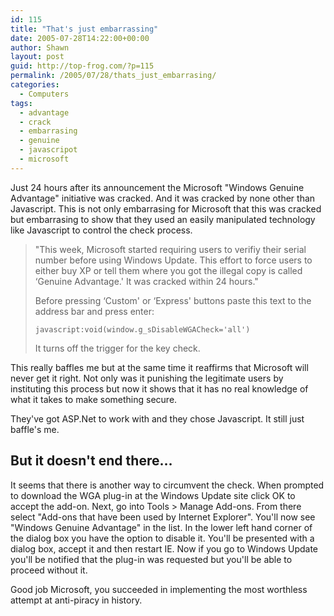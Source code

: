 ```yaml
---
id: 115
title: "That's just embarrassing"
date: 2005-07-28T14:22:00+00:00
author: Shawn
layout: post
guid: http://top-frog.com/?p=115
permalink: /2005/07/28/thats_just_embarrasing/
categories:
  - Computers
tags:
  - advantage
  - crack
  - embarrasing
  - genuine
  - javascripot
  - microsoft
---
```

Just 24 hours after its announcement the Microsoft "Windows Genuine Advantage" initiative was cracked. And it was cracked by none other than Javascript. This is not only embarrasing for Microsoft that this was cracked but embarrasing to show that they used an easily manipulated technology like Javascript to control the check process.

<!--more-->

> "This week, Microsoft started requiring users to verifiy their serial number before using Windows Update. This effort to force users to either buy XP or tell them where you got the illegal copy is called &#8216;Genuine Advantage.' It was cracked within 24 hours."
> 
> Before pressing &#8216;Custom' or &#8216;Express' buttons paste this text to the address bar and press enter:
> 
> `javascript:void(window.g_sDisableWGACheck='all')`
> 
> It turns off the trigger for the key check.

This really baffles me but at the same time it reaffirms that Microsoft will never get it right. Not only was it punishing the legitimate users by instituting this process but now it shows that it has no real knowledge of what it takes to make something secure.

They've got ASP.Net to work with and they chose Javascript. It still just baffle's me.

## But it doesn't end there…

It seems that there is another way to circumvent the check. When prompted to download the WGA plug-in at the Windows Update site click OK to accept the add-on. Next, go into Tools > Manage Add-ons. From there select "Add-ons that have been used by Internet Explorer". You'll now see "Windows Genuine Advantage" in the list. In the lower left hand corner of the dialog box you have the option to disable it. You'll be presented with a dialog box, accept it and then restart IE. Now if you go to Windows Update you'll be notified that the plug-in was requested but you'll be able to proceed without it.

Good job Microsoft, you succeeded in implementing the most worthless attempt at anti-piracy in history.
